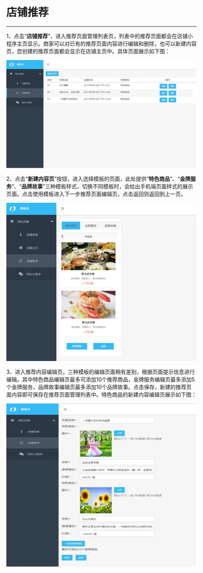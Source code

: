 # 店铺推荐

---

1、点击“**店铺推荐**”，进入推荐页面管理列表页，列表中的推荐页面都会在店铺小程序主页显示。商家可以对已有的推荐页面内容进行编辑和删除，也可以新建内容页，您创建的推荐页面都会显示在店铺主页中。具体页面展示如下图：

![](/assets/import.png56999)

2、点击“**新建内容页**”按钮，进入选择模板的页面，此处提供“**特色商品**”、“**金牌服务**”、“**品牌故事**”三种模板样式，切换不同模板时，会给出手机端页面样式的展示页面。点击使用模板进入下一步推荐页面编辑页，点击返回则返回到上一页。

![](/assets/import.png57441)

3、进入推荐内容编辑页，三种模板的编辑页面稍有差别，根据页面提示信息进行编辑。其中特色商品编辑页最多可添加10个推荐商品，金牌服务编辑页最多添加5个金牌服务，品牌故事编辑页最多添加10个品牌故事。点击保存，新建的推荐页面内容即可保存在推荐页面管理列表中。特色商品的新建内容编辑页展示如下图：

![](/assets/import.png466699)

